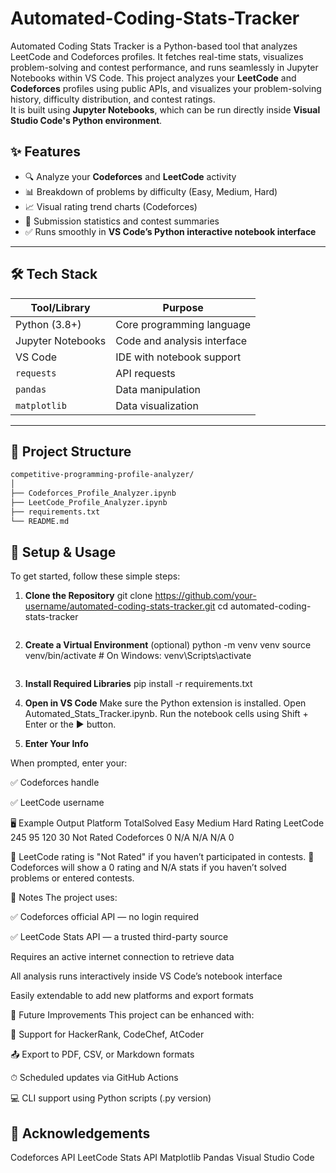 # Automated-Coding-Stats-Tracker
Automated Coding Stats Tracker is a Python-based tool that analyzes LeetCode and Codeforces profiles. It fetches real-time stats, visualizes problem-solving and contest performance, and runs seamlessly in Jupyter Notebooks within VS Code.
This project analyzes your **LeetCode** and **Codeforces** profiles using public APIs, and visualizes your problem-solving history, difficulty distribution, and contest ratings.  
It is built using **Jupyter Notebooks**, which can be run directly inside **Visual Studio Code's Python environment**.

## ✨ Features

- 🔍 Analyze your **Codeforces** and **LeetCode** activity
- 📊 Breakdown of problems by difficulty (Easy, Medium, Hard)
- 📈 Visual rating trend charts (Codeforces)
- 📄 Submission statistics and contest summaries
- ✅ Runs smoothly in **VS Code’s Python interactive notebook interface**

---

## 🛠 Tech Stack

| Tool/Library       | Purpose                          |
|--------------------|----------------------------------|
| Python (3.8+)      | Core programming language        |
| Jupyter Notebooks  | Code and analysis interface      |
| VS Code            | IDE with notebook support        |
| `requests`         | API requests                     |
| `pandas`           | Data manipulation                |
| `matplotlib`       | Data visualization               |

---

## 📁 Project Structure
```bash
competitive-programming-profile-analyzer/
│
├── Codeforces_Profile_Analyzer.ipynb
├── LeetCode_Profile_Analyzer.ipynb
├── requirements.txt
└── README.md
```
## 🔧 Setup & Usage

To get started, follow these simple steps:

1. **Clone the Repository**
   git clone https://github.com/your-username/automated-coding-stats-tracker.git
   cd automated-coding-stats-tracker
   ```
3. **Create a Virtual Environment** (optional)
   python -m venv venv
   source venv/bin/activate       # On Windows: venv\Scripts\activate
   ```
4. **Install Required Libraries**
   pip install -r requirements.txt
   
5. **Open in VS Code**
    Make sure the Python extension is installed.
    Open Automated_Stats_Tracker.ipynb.
    Run the notebook cells using Shift + Enter or the ▶️ button.
   
6.  **Enter Your Info**

When prompted, enter your:

✅ Codeforces handle

✅ LeetCode username

🖥 Example Output
Platform	TotalSolved	Easy	Medium	Hard	Rating
LeetCode	 245         95	   120	  30    Not Rated
Codeforces	0	         N/A	 N/A	  N/A	    0

📌 LeetCode rating is "Not Rated" if you haven’t participated in contests.
📌 Codeforces will show a 0 rating and N/A stats if you haven’t solved problems or entered contests.

📌 Notes
The project uses:

✅ Codeforces official API — no login required

✅ LeetCode Stats API — a trusted third-party source

Requires an active internet connection to retrieve data

All analysis runs interactively inside VS Code’s notebook interface

Easily extendable to add new platforms and export formats

🚀 Future Improvements
This project can be enhanced with:

🧠 Support for HackerRank, CodeChef, AtCoder

📤 Export to PDF, CSV, or Markdown formats

⏱ Scheduled updates via GitHub Actions

💻 CLI support using Python scripts (.py version)

🙌 Acknowledgements
------------------------------------------------------
  Codeforces API
  LeetCode Stats API
  Matplotlib
  Pandas
  Visual Studio Code





